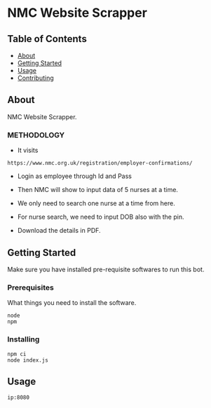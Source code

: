 # NMC Website Scrapper

## Table of Contents

- [About](#about)
- [Getting Started](#getting_started)
- [Usage](#usage)
- [Contributing](../CONTRIBUTING.md)

## About <a name = "about"></a>

NMC Website Scrapper.

### METHODOLOGY
- It visits
```
https://www.nmc.org.uk/registration/employer-confirmations/
```

- Login as employee through Id and Pass

- Then NMC will show to input data of 5 nurses at a time.

- We only need to search one nurse at a time from here.

- For nurse search, we need to input DOB also with the pin.

- Download the details in PDF.

## Getting Started <a name = "getting_started"></a>

Make sure you have installed pre-requisite softwares to run this bot.

### Prerequisites

What things you need to install the software.

```
node
npm
```

### Installing


```
npm ci
node index.js
```


## Usage <a name = "usage"></a>

```
ip:8080
```